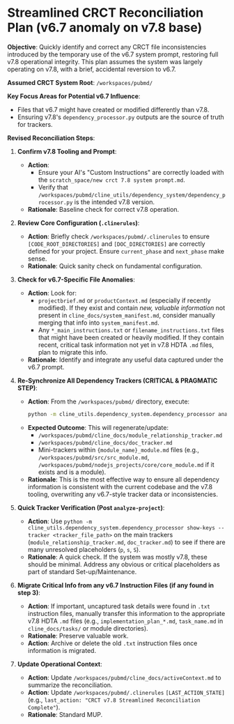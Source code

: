 # Streamlined CRCT Reconciliation Plan (v6.7 anomaly on v7.8 base)

**Objective**: Quickly identify and correct any CRCT file inconsistencies introduced by the temporary use of the v6.7 system prompt, restoring full v7.8 operational integrity. This plan assumes the system was largely operating on v7.8, with a brief, accidental reversion to v6.7.

**Assumed CRCT System Root**: `/workspaces/pubmd/`

**Key Focus Areas for Potential v6.7 Influence**:
*   Files that v6.7 might have created or modified differently than v7.8.
*   Ensuring v7.8's `dependency_processor.py` outputs are the source of truth for trackers.

**Revised Reconciliation Steps**:

1.  **Confirm v7.8 Tooling and Prompt**:
    *   **Action**:
        *   Ensure your AI's "Custom Instructions" are correctly loaded with the `scratch_space/new crct 7.8 system prompt.md`.
        *   Verify that `/workspaces/pubmd/cline_utils/dependency_system/dependency_processor.py` is the intended v7.8 version.
    *   **Rationale**: Baseline check for correct v7.8 operation.

2.  **Review Core Configuration (`.clinerules`)**:
    *   **Action**: Briefly check `/workspaces/pubmd/.clinerules` to ensure `[CODE_ROOT_DIRECTORIES]` and `[DOC_DIRECTORIES]` are correctly defined for your project. Ensure `current_phase` and `next_phase` make sense.
    *   **Rationale**: Quick sanity check on fundamental configuration.

3.  **Check for v6.7-Specific File Anomalies**:
    *   **Action**: Look for:
        *   `projectbrief.md` or `productContext.md` (especially if recently modified). If they exist and contain *new, valuable information* not present in `cline_docs/system_manifest.md`, consider manually merging that info into `system_manifest.md`.
        *   Any `*_main_instructions.txt` or `filename_instructions.txt` files that might have been created or heavily modified. If they contain recent, critical task information not yet in v7.8 HDTA `.md` files, plan to migrate this info.
    *   **Rationale**: Identify and integrate any useful data captured under the v6.7 prompt.

4.  **Re-Synchronize All Dependency Trackers (CRITICAL & PRAGMATIC STEP)**:
    *   **Action**: From the `/workspaces/pubmd/` directory, execute:
        ```bash
        python -m cline_utils.dependency_system.dependency_processor analyze-project --force-analysis
        ```
    *   **Expected Outcome**: This will regenerate/update:
        *   `/workspaces/pubmd/cline_docs/module_relationship_tracker.md`
        *   `/workspaces/pubmd/cline_docs/doc_tracker.md`
        *   Mini-trackers within `{module_name}_module.md` files (e.g., `/workspaces/pubmd/src/src_module.md`, `/workspaces/pubmd/nodejs_projects/core/core_module.md` if it exists and is a module).
    *   **Rationale**: This is the most effective way to ensure all dependency information is consistent with the current codebase and the v7.8 tooling, overwriting any v6.7-style tracker data or inconsistencies.

5.  **Quick Tracker Verification (Post `analyze-project`)**:
    *   **Action**: Use `python -m cline_utils.dependency_system.dependency_processor show-keys --tracker <tracker_file_path>` on the main trackers (`module_relationship_tracker.md`, `doc_tracker.md`) to see if there are many unresolved placeholders (`p`, `s`, `S`).
    *   **Rationale**: A quick check. If the system was mostly v7.8, these should be minimal. Address any obvious or critical placeholders as part of standard Set-up/Maintenance.

6.  **Migrate Critical Info from any v6.7 Instruction Files (if any found in step 3)**:
    *   **Action**: If important, uncaptured task details were found in `.txt` instruction files, manually transfer this information to the appropriate v7.8 HDTA `.md` files (e.g., `implementation_plan_*.md`, `task_name.md` in `cline_docs/tasks/` or module directories).
    *   **Rationale**: Preserve valuable work.
    *   **Action**: Archive or delete the old `.txt` instruction files once information is migrated.

7.  **Update Operational Context**:
    *   **Action**: Update `/workspaces/pubmd/cline_docs/activeContext.md` to summarize the reconciliation.
    *   **Action**: Update `/workspaces/pubmd/.clinerules` `[LAST_ACTION_STATE]` (e.g., `last_action: "CRCT v7.8 Streamlined Reconciliation Complete"`).
    *   **Rationale**: Standard MUP.